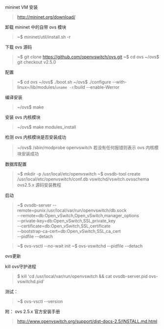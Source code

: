 mininet VM 安装

>  http://mininet.org/download/

卸载 mininet 中的自带 ovs 模块

> ~$ mininet/util/install.sh -r

下载 ovs 源码

> ~$ git clone https://github.com/openvswitch/ovs.git
> ~$ cd ovs
> ~/ovs$ git checkout v2.5.0

配置
> ~$ cd ovs
> ~/ovs$ ./boot.sh
> ~/ovs$ ./configure --with-linux=/lib/modules/`uname -r`/build    --enable-Werror

编译安装
> ~/ovs$ make

安装 ovs 内核模块
> ~/ovs$ make modules_install

检测 ovs 内核模块是否安装成功
> ~/ovs$ /sbin/modprobe openvswitch
>若没有任何报错则表示 ovs 内核模块安装成功

数据库配置
> ~$ mkdir -p /usr/local/etc/openvswitch
> ~$ ovsdb-tool create /usr/local/etc/openvswitch/conf.db vswitchd/vswitch.ovsschema
ovs2.5.x 源码安装教程

启动
> ~$ ovsdb-server --remote=punix:/usr/local/var/run/openvswitch/db.sock \
  ​               --remote=db:Open_vSwitch,Open_vSwitch,manager_options \
  ​               --private-key=db:Open_vSwitch,SSL,private_key \
  ​               --certificate=db:Open_vSwitch,SSL,certificate \
  ​               --bootstrap-ca-cert=db:Open_vSwitch,SSL,ca_cert \
  ​               --pidfile --detach

> ~$ ovs-vsctl --no-wait init
> ~$ ovs-vswitchd --pidfile --detach

ovs更新

kill ovs守护进程

> $ kill 'cd /usr/local/var/run/openvswitch && cat ovsdb-server.pid ovs-vswitchd.pid'

测试：

> ~$ ovs-vsctl --version 

附：
ovs 2.5.x 官方安装手册

> http://www.openvswitch.org/support/dist-docs-2.5/INSTALL.md.html


